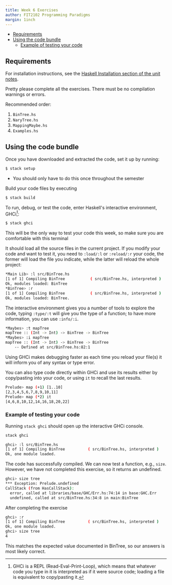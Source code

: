 ```yaml
---
title: Week 6 Exercises
author: FIT2102 Programming Paradigms
margin: 1inch
---
```


- [Requirements](#requirements)
- [Using the code bundle](#using-the-code-bundle)
  - [Example of testing your code](#example-of-testing-your-code)

## Requirements

For installation instructions, see the [Haskell Installation section of the unit notes](https://tgdwyer.github.io/haskell0/).

Pretty please complete all the exercises. There must be no compilation warnings or errors.

Recommended order:

1. `BinTree.hs`
2. `NaryTree.hs`
3. `MappingMaybe.hs`
4. `Examples.hs`

## Using the code bundle

Once you have downloaded and extracted the code, set it up by running:

```bash
$ stack setup
```

- You should only have to do this once throughout the semester

Build your code files by executing

```bash
$ stack build
```

To run, debug, or test the code, enter Haskell's interactive environment,
GHCi[^6]:

```bash
$ stack ghci
```

This will be the only way to test your code this week, so make sure you are comfortable with
this terminal

It should load all the source files in the current project. If you
modify your code and want to test it, you need to `:load/:l` or `:reload/:r`
your code, the former will load the file you indicate, while the latter will
reload the whole project:

[^6]:
    GHCi is a REPL (Read-Eval-Print-Loop), which means that whatever code you
    type in it is interpreted as if it were source code; loading a file is
    equivalent to copy/pasting it.

```bash
*Main Lib> :l src/BinTree.hs
[1 of 1] Compiling BinTree           ( src/BinTree.hs, interpreted )
Ok, modules loaded: BinTree
*BinTree> :r
[1 of 1] Compiling BinTree           ( src/BinTree.hs, interpreted )
Ok, modules loaded: BinTree.
```

The interactive environment gives you a number of tools to explore the code,
typing `:type/:t` will give you the type of a function; to have more
information, you can use `:info/:i`.

```bash
*Maybes> :t mapTree
mapTree :: (Int -> Int) -> BinTree -> BinTree
*Maybes> :i mapTree
mapTree :: (Int -> Int) -> BinTree -> BinTree
  	-- Defined at src/BinTree.hs:82:1
```

Using GHCi makes debugging faster as each time you reload your file(s) it will
inform you of any syntax or type error.

You can also type code directly within GHCi and use its results either by
copy/pasting into your code, or using `it` to recall the last results.

```bash
Prelude> map (+1) [1..10]
[2,3,4,5,6,7,8,9,10,11]
Prelude> map (*2) it
[4,6,8,10,12,14,16,18,20,22]
```

### Example of testing your code

Running `stack ghci` should open up the interactive GHCi console.

```bash
stack ghci
```

```bash
ghci> :l src/BinTree.hs
[1 of 1] Compiling BinTree          ( src/BinTree.hs, interpreted )
Ok, one module loaded.
```

The code has successfully compiled. We can now test a function, e.g., `size`.
However, we have not completed this exercise, so it returns an undefined.

```bash
ghci> size tree
*** Exception: Prelude.undefined
CallStack (from HasCallStack):
  error, called at libraries/base/GHC/Err.hs:74:14 in base:GHC.Err
  undefined, called at src/BinTree.hs:34:8 in main:BinTree
```

After completing the exercise

```bash
ghci> :r
[1 of 1] Compiling BinTree          ( src/BinTree.hs, interpreted )
Ok, one module loaded.
ghci> size tree
4
```

This matches the expected value documented in BinTree, so our answers is most likely correct.
